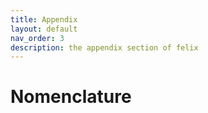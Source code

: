 ```yaml
---
title: Appendix
layout: default
nav_order: 3
description: the appendix section of felix
---
```


# Nomenclature